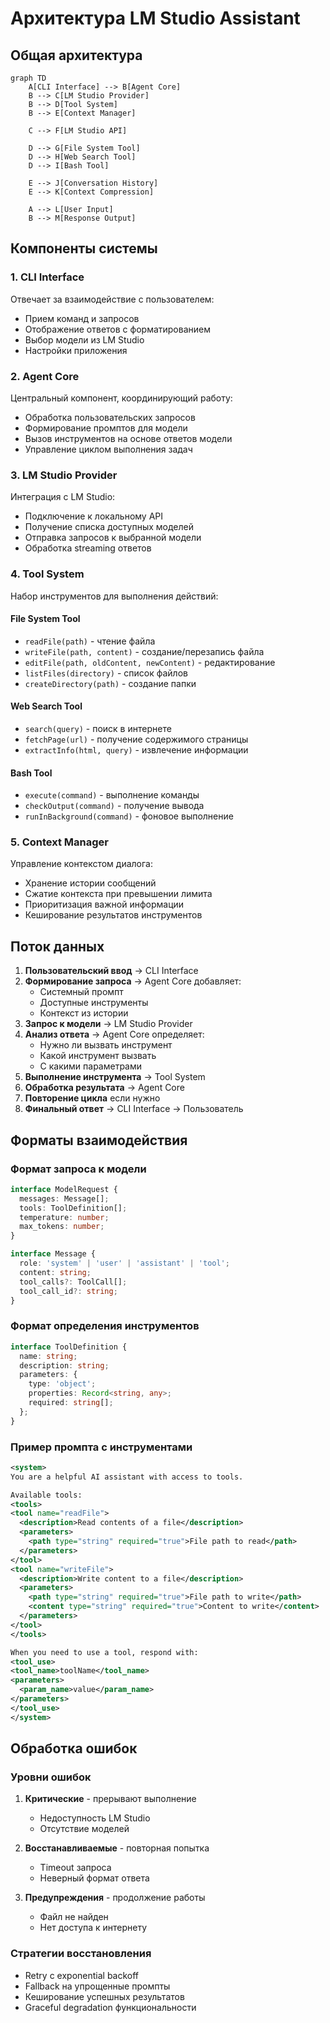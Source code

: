 # Архитектура LM Studio Assistant

## Общая архитектура

```mermaid
graph TD
    A[CLI Interface] --> B[Agent Core]
    B --> C[LM Studio Provider]
    B --> D[Tool System]
    B --> E[Context Manager]
    
    C --> F[LM Studio API]
    
    D --> G[File System Tool]
    D --> H[Web Search Tool]
    D --> I[Bash Tool]
    
    E --> J[Conversation History]
    E --> K[Context Compression]
    
    A --> L[User Input]
    B --> M[Response Output]
```

## Компоненты системы

### 1. CLI Interface
Отвечает за взаимодействие с пользователем:
- Прием команд и запросов
- Отображение ответов с форматированием
- Выбор модели из LM Studio
- Настройки приложения

### 2. Agent Core
Центральный компонент, координирующий работу:
- Обработка пользовательских запросов
- Формирование промптов для модели
- Вызов инструментов на основе ответов модели
- Управление циклом выполнения задач

### 3. LM Studio Provider
Интеграция с LM Studio:
- Подключение к локальному API
- Получение списка доступных моделей
- Отправка запросов к выбранной модели
- Обработка streaming ответов

### 4. Tool System
Набор инструментов для выполнения действий:

#### File System Tool
- `readFile(path)` - чтение файла
- `writeFile(path, content)` - создание/перезапись файла
- `editFile(path, oldContent, newContent)` - редактирование
- `listFiles(directory)` - список файлов
- `createDirectory(path)` - создание папки

#### Web Search Tool
- `search(query)` - поиск в интернете
- `fetchPage(url)` - получение содержимого страницы
- `extractInfo(html, query)` - извлечение информации

#### Bash Tool
- `execute(command)` - выполнение команды
- `checkOutput(command)` - получение вывода
- `runInBackground(command)` - фоновое выполнение

### 5. Context Manager
Управление контекстом диалога:
- Хранение истории сообщений
- Сжатие контекста при превышении лимита
- Приоритизация важной информации
- Кеширование результатов инструментов

## Поток данных

1. **Пользовательский ввод** → CLI Interface
2. **Формирование запроса** → Agent Core добавляет:
   - Системный промпт
   - Доступные инструменты
   - Контекст из истории
3. **Запрос к модели** → LM Studio Provider
4. **Анализ ответа** → Agent Core определяет:
   - Нужно ли вызвать инструмент
   - Какой инструмент вызвать
   - С какими параметрами
5. **Выполнение инструмента** → Tool System
6. **Обработка результата** → Agent Core
7. **Повторение цикла** если нужно
8. **Финальный ответ** → CLI Interface → Пользователь

## Форматы взаимодействия

### Формат запроса к модели
```typescript
interface ModelRequest {
  messages: Message[];
  tools: ToolDefinition[];
  temperature: number;
  max_tokens: number;
}

interface Message {
  role: 'system' | 'user' | 'assistant' | 'tool';
  content: string;
  tool_calls?: ToolCall[];
  tool_call_id?: string;
}
```

### Формат определения инструментов
```typescript
interface ToolDefinition {
  name: string;
  description: string;
  parameters: {
    type: 'object';
    properties: Record<string, any>;
    required: string[];
  };
}
```

### Пример промпта с инструментами
```xml
<system>
You are a helpful AI assistant with access to tools.

Available tools:
<tools>
<tool name="readFile">
  <description>Read contents of a file</description>
  <parameters>
    <path type="string" required="true">File path to read</path>
  </parameters>
</tool>
<tool name="writeFile">
  <description>Write content to a file</description>
  <parameters>
    <path type="string" required="true">File path to write</path>
    <content type="string" required="true">Content to write</content>
  </parameters>
</tool>
</tools>

When you need to use a tool, respond with:
<tool_use>
<tool_name>toolName</tool_name>
<parameters>
  <param_name>value</param_name>
</parameters>
</tool_use>
</system>
```

## Обработка ошибок

### Уровни ошибок
1. **Критические** - прерывают выполнение
   - Недоступность LM Studio
   - Отсутствие моделей
   
2. **Восстанавливаемые** - повторная попытка
   - Timeout запроса
   - Неверный формат ответа
   
3. **Предупреждения** - продолжение работы
   - Файл не найден
   - Нет доступа к интернету

### Стратегии восстановления
- Retry с exponential backoff
- Fallback на упрощенные промпты
- Кеширование успешных результатов
- Graceful degradation функциональности
